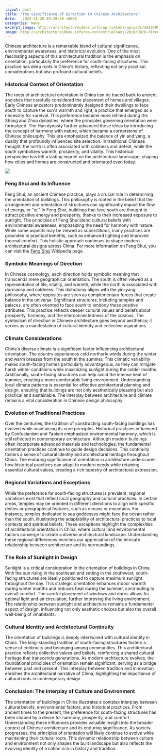 ```yaml
---
layout: post
title: "The Significance of Direction in Chinese Architecture"
date:   2024-11-28 10:39:59 +0000
categories: News
excerpt_image: http://architectureideas.info/wp-content/uploads/2010/09/8-directions.png
image: http://architectureideas.info/wp-content/uploads/2010/09/8-directions.png
---
```


Chinese architecture is a remarkable blend of cultural significance, environmental awareness, and historical evolution. One of the most fascinating aspects of this architectural tradition is the emphasis on orientation, particularly the preference for south-facing structures. This practice has deep roots in China's history, reflecting not only practical considerations but also profound cultural beliefs. 
### Historical Context of Orientation
The roots of architectural orientation in China can be traced back to ancient societies that carefully considered the placement of homes and villages. Early Chinese ancestors predominantly designed their dwellings to face south to capture the sun's warmth and light, a practice that emerged as a necessity for survival. This preference became more refined during the Shang and Zhou dynasties, where the principles governing orientation were formalized. 
The Han dynasty further advanced these ideas by introducing the concept of harmony with nature, which became a cornerstone of Chinese philosophy. This era emphasized the balance of yin and yang, a duality that profoundly influenced site selection. In traditional Chinese thought, the north is often associated with coldness and defeat, while the south symbolizes warmth, prosperity, and vitality. This historical perspective has left a lasting imprint on the architectural landscape, shaping how cities and homes are constructed and orientated even today.

![](http://architectureideas.info/wp-content/uploads/2010/09/8-directions.png)
### Feng Shui and its Influence
Feng Shui, an ancient Chinese practice, plays a crucial role in determining the orientation of buildings. This philosophy is rooted in the belief that the arrangement and orientation of structures can significantly impact the flow of energy, or "qi." In Feng Shui, buildings that face south are thought to attract positive energy and prosperity, thanks to their increased exposure to sunlight. 
The principles of Feng Shui blend cultural beliefs with environmental awareness, emphasizing the need for harmony with nature. While some aspects may be viewed as superstitious, many practices are grounded in practical benefits, such as enhanced lighting and improved thermal comfort. This holistic approach continues to shape modern architectural designs across China. For more information on Feng Shui, you can visit the [Feng Shui](https://fr.edu.vn/en/Feng_shui) Wikipedia page.
### Symbolic Meanings of Direction
In Chinese cosmology, each direction holds symbolic meaning that transcends mere geographical orientation. The south is often viewed as a representation of life, vitality, and warmth, while the north is associated with dormancy and coldness. This dichotomy aligns with the yin-yang philosophy, where opposites are seen as complementary forces that create balance in the universe.
Significant structures, including temples and palaces, are often oriented to face south to embody these positive attributes. This practice reflects deeper cultural values and beliefs about prosperity, harmony, and the interconnectedness of the cosmos. The symbolism of direction in Chinese architecture goes beyond aesthetics; it serves as a manifestation of cultural identity and collective aspirations.
### Climate Considerations
China's diverse climate is a significant factor influencing architectural orientation. The country experiences cold northerly winds during the winter and warm breezes from the south in the summer. This climatic variability makes south-facing homes particularly advantageous, as they can mitigate harsh winter conditions while maximizing sunlight during the colder months.
Additionally, south-facing structures can help avoid the intense heat of summer, creating a more comfortable living environment. Understanding local climate patterns is essential for effective architectural planning and design, ensuring that buildings are not only aesthetically pleasing but also practical and sustainable. The interplay between architecture and climate remains a vital consideration in Chinese design philosophy.
### Evolution of Traditional Practices
Over the centuries, the tradition of constructing south-facing buildings has evolved while maintaining its core principles. Historical practices influenced by Confucianism and Taoism emphasized environmental harmony, which is still reflected in contemporary architecture. Although modern buildings often incorporate advanced materials and technologies, the fundamental orientation practices continue to guide design decisions.
This continuity fosters a sense of cultural identity and architectural heritage throughout China. The enduring significance of orientation in architecture underscores how historical practices can adapt to modern needs while retaining essential cultural values, creating a rich tapestry of architectural expression.
### Regional Variations and Exceptions
While the preference for south-facing structures is prevalent, regional variations exist that reflect local geography and cultural practices. In certain areas, temples may be oriented in different directions to align with specific deities or geographical features, such as oceans or mountains. For instance, temples dedicated to sea goddesses might face the ocean rather than the south, illustrating the adaptability of architectural practices to local contexts and spiritual beliefs.
These exceptions highlight the complexities of architectural orientation in China, where cultural and environmental factors converge to create a diverse architectural landscape. Understanding these regional differences enriches our appreciation of the intricate relationship between architecture and its surroundings.
### The Role of Sunlight in Design
Sunlight is a critical consideration in the orientation of buildings in China. With the sun rising in the southeast and setting in the southwest, south-facing structures are ideally positioned to capture maximum sunlight throughout the day. This strategic orientation enhances indoor warmth during winter months and reduces heat during the summer, contributing to overall comfort.
The careful placement of windows and doors allows for optimal light and air circulation, further improving the living environment. The relationship between sunlight and architecture remains a fundamental aspect of design, influencing not only aesthetic choices but also the overall well-being of inhabitants.
### Cultural Identity and Architectural Continuity
The orientation of buildings is deeply intertwined with cultural identity in China. The long-standing tradition of south-facing structures fosters a sense of continuity and belonging among communities. This architectural practice reflects collective values and beliefs, reinforcing a shared cultural heritage that transcends generations.
As modern architecture evolves, the foundational principles of orientation remain significant, serving as a bridge between past and present. This interplay between tradition and innovation enriches the architectural narrative of China, highlighting the importance of cultural roots in contemporary design.
### Conclusion: The Interplay of Culture and Environment
The orientation of buildings in China illustrates a complex interplay between cultural beliefs, environmental factors, and historical practices. From ancient times to the present, the preference for south-facing structures has been shaped by a desire for harmony, prosperity, and comfort. Understanding these influences provides valuable insight into the broader context of Chinese architecture and its enduring significance.
As society progresses, the principles of orientation will likely continue to evolve while maintaining their cultural roots. This dynamic relationship between culture and environment not only shapes the built landscape but also reflects the evolving identity of a nation rich in history and tradition.